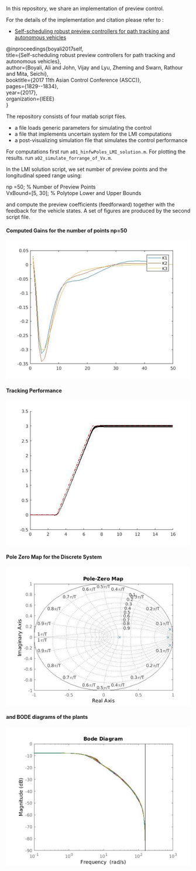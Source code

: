 In this repository, we share an implementation of preview control. 

For the details of the implementation and citation please refer to :
- [Self-scheduling robust preview controllers for path tracking and autonomous vehicles](http://www.academia.edu/download/54870827/assc2017.pdf)
 
@inproceedings{boyali2017self, <br>
  title={Self-scheduling robust preview controllers for path tracking and autonomous vehicles},<br>
  author={Boyali, Ali and John, Vijay and Lyu, Zheming and Swarn, Rathour and Mita, Seichi},<br>
  booktitle={2017 11th Asian Control Conference (ASCC)},<br>
  pages={1829--1834},<br>
  year={2017},<br>
  organization={IEEE}<br>
} 

The repository consists of four matlab script files. 
- a file loads generic parameters for simulating the control
- a file that implements uncertain system for the LMI computations
- a post-visualizing simulation file that simulates the control performance

For computations first run `a01_hinfwPoles_LMI_solution.m`. For plotting the results.  run
  `a02_simulate_forrange_of_Vx.m`. 

In the LMI solution script, we set number of preview points and the longitudinal speed range using:

np =50;                             % Number of Preview Points  
VxBound=[5, 30];                     % Polytope Lower and Upper Bounds 

and compute the preview coefficients (feedforward) together with the feedback for the vehicle states. A set of
 figures are produced by the second script file. 
 
 #### Computed Gains for the number of points np=50
 ![](gains.jpg)
 
 #### Tracking Performance
   ![](tracking.jpg)
   
 #### Pole Zero Map for the Discrete System
   ![](pole_zero.jpg)   
   
 #### and BODE diagrams of the plants
 ![](bode.jpg)  
 
 
 
 
 
 
